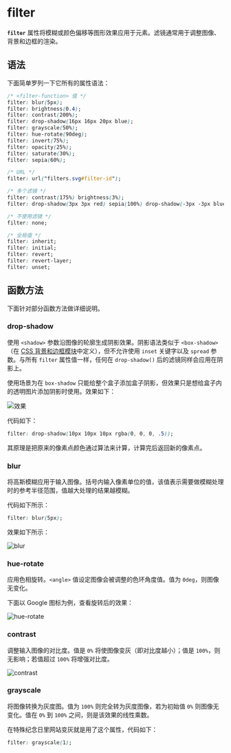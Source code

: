 # filter

**`filter`** 属性将模糊或颜色偏移等图形效果应用于元素。滤镜通常用于调整图像、背景和边框的渲染。

## 语法

下面简单罗列一下它所有的属性语法：

```css
/* <filter-function> 值 */
filter: blur(5px);
filter: brightness(0.4);
filter: contrast(200%);
filter: drop-shadow(16px 16px 20px blue);
filter: grayscale(50%);
filter: hue-rotate(90deg);
filter: invert(75%);
filter: opacity(25%);
filter: saturate(30%);
filter: sepia(60%);

/* URL */
filter: url("filters.svg#filter-id");

/* 多个滤镜 */
filter: contrast(175%) brightness(3%);
filter: drop-shadow(3px 3px red) sepia(100%) drop-shadow(-3px -3px blue);

/* 不使用滤镜 */
filter: none;

/* 全局值 */
filter: inherit;
filter: initial;
filter: revert;
filter: revert-layer;
filter: unset;
```

## 函数方法

下面针对部分函数方法做详细说明。

### drop-shadow

使用 `<shadow>` 参数沿图像的轮廓生成阴影效果。阴影语法类似于 `<box-shadow>`（在 [CSS 背景和边框模块](https://developer.mozilla.org/zh-CN/docs/Web/CSS/CSS_backgrounds_and_borders)中定义），但不允许使用 `inset` 关键字以及 `spread` 参数。与所有 `filter` 属性值一样，任何在 `drop-shadow()` 后的滤镜同样会应用在阴影上。

使用场景为在 `box-shadow` 只能给整个盒子添加盒子阴影，但效果只是想给盒子内的透明图片添加阴影时使用。效果如下：

![效果](https://pic.imgdb.cn/item/652a8eecc458853aefdc7bd9.jpg)

代码如下：

```css
filter: drop-shadow(10px 10px 10px rgba(0, 0, 0, .5));
```

其原理是把原来的像素点颜色通过算法来计算，计算完后返回新的像素点。

### blur

将高斯模糊应用于输入图像。括号内输入像素单位的值，该值表示需要做模糊处理时的参考半径范围，值越大处理的结果越模糊。

代码如下所示：

```css
filter: blur(5px);
```

效果如下所示：

![blur](https://pic.imgdb.cn/item/652a8f8ec458853aefdf3b55.jpg)

### hue-rotate

应用色相旋转。`<angle>` 值设定图像会被调整的色环角度值。值为 `0deg`，则图像无变化。

下面以 Google 图标为例，查看旋转后的效果：

![hue-rotate](https://pic.imgdb.cn/item/652a921ac458853aefebee98.gif)

### contrast

调整输入图像的对比度。值是 `0%` 将使图像变灰（即对比度越小）；值是 `100%`，则无影响；若值超过 `100%` 将增强对比度。

![contrast](https://pic.imgdb.cn/item/652a92abc458853aefef54ef.gif)

### grayscale

将图像转换为灰度图。值为 `100%` 则完全转为灰度图像，若为初始值 `0%` 则图像无变化。值在 `0%` 到 `100%` 之间，则是该效果的线性乘数。

在特殊纪念日里网站变灰就是用了这个属性，代码如下：

```css
filter: grayscale(1);
```

